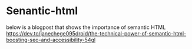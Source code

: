 # Senantic-html
below is a blogpost that shows the importance of semantic HTML
https://dev.to/janechege095droid/the-technical-power-of-semantic-html-boosting-seo-and-accessibility-54gl
